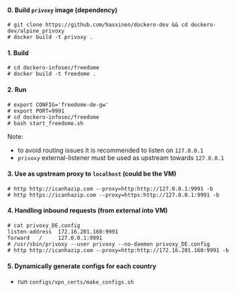 #### 0. Build `privoxy` image (dependency)

```
# git clone https://github.com/haxxinen/dockero-dev && cd dockero-dev/alpine_privoxy
# docker build -t privoxy .
```

#### 1. Build
```
# cd dockero-infosec/freedome
# docker build -t freedome .
```

#### 2. Run
```
# export CONFIG='freedome-de-gw'
# export PORT=9991
# cd dockero-infosec/freedome
# bash start_freedome.sh
```

Note:
- to avoid routing issues it is recommended to listen on `127.0.0.1`
- `privoxy` external-listener must be used as upstream towards `127.0.0.1`


#### 3. Use as upstream proxy to `localhost` (could be the VM)
```
# http http://icanhazip.com --proxy=http:http://127.0.0.1:9991 -b
# http https://icanhazip.com --proxy=https:http://127.0.0.1:9991 -b
```

#### 4. Handling inbound requests (from external into VM)
```
# cat privoxy_DE.config
listen-address  172.16.201.160:9991
forward   /     127.0.0.1:9991
# /usr/sbin/privoxy --user privoxy --no-daemon privoxy_DE.config
# http http://icanhazip.com --proxy=http:http://172.16.201.160:9991 -b
```

#### 5. Dynamically generate configs for each country

- run `configs/vpn_certs/make_configs.sh`
